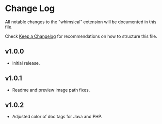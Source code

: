 # Change Log

All notable changes to the "whimsical" extension will be documented in this file.

Check [Keep a Changelog](http://keepachangelog.com/) for recommendations on how to structure this file.

## v1.0.0

- Initial release.

## v1.0.1

- Readme and preview image path fixes.

## v1.0.2

- Adjusted color of doc tags for Java and PHP.

